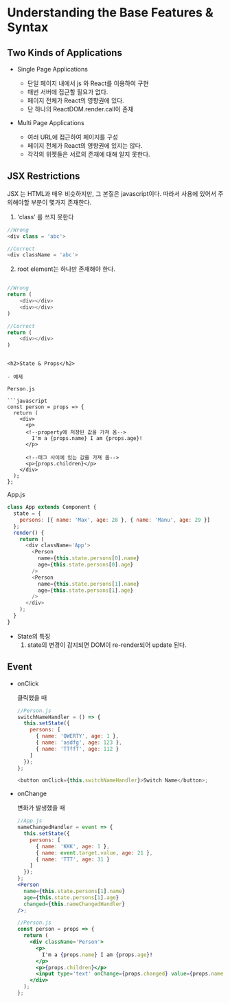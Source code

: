 <h1>Understanding the Base Features
& Syntax</h1>

<h2>Two Kinds of Applications</h2>

- Single Page Applications

  - 단일 페이지 내에서 js 와 React를 이용하여 구현
  - 매번 서버에 접근할 필요가 없다.
  - 페이지 전체가 React의 영향권에 있다.
  - 단 하나의 ReactDOM.render.call이 존재

- Multi Page Applications
  - 여러 URL에 접근하여 페이지를 구성
  - 페이지 전체가 React의 영향권에 있지는 않다.
  - 각각의 위젯들은 서로의 존재에 대해 알지 못한다.

<h2>JSX Restrictions</h2>
JSX 는 HTML과 매우 비슷하지만, 그 본질은 javascript이다. 따라서 사용에 있어서 주의해야할 부분이 몇가지 존재한다.

1. 'class' 를 쓰지 못한다

```javascript
//Wrong
<div class = 'abc'>

//Correct
<div className = 'abc'>
```

2. root element는 하나만 존재해야 한다.

```javascript

//Wrong
return (
    <div></div>
    <div></div>
)

//Correct
return (
    <div></div>
)

```

````

<h2>State & Props</h2>

- 예제

Person.js

```javascript
const person = props => {
  return (
    <div>
      <p>
      <!--property에 저장된 값을 가져 옴-->
        I'm a {props.name} I am {props.age}!
      </p>

      <!--태그 사이에 있는 값을 가져 옴-->
      <p>{props.children}</p>
    </div>
  );
};
````

App.js

```javascript
class App extends Component {
  state = {
    persons: [{ name: 'Max', age: 28 }, { name: 'Manu', age: 29 }]
  };
  render() {
    return (
      <div className='App'>
        <Person
          name={this.state.persons[0].name}
          age={this.state.persons[0].age}
        />
        <Person
          name={this.state.persons[1].name}
          age={this.state.persons[1].age}
        />
      </div>
    );
  }
}
```

- State의 특징
  1. state의 변경이 감지되면 DOM이 re-render되어 update 된다.

<h2>Event</h2>

- onClick

  클릭했을 때

  ```javascript
  //Person.js
  switchNameHandler = () => {
    this.setState({
      persons: [
        { name: 'QWERTY', age: 1 },
        { name: 'asdfg', age: 123 },
        { name: 'TTffT', age: 112 }
      ]
    });
  };

  <button onClick={this.switchNameHandler}>Switch Name</button>;
  ```

- onChange

  변화가 발생했을 때

  ```jsx
  //App.js
  nameChangedHandler = event => {
    this.setState({
      persons: [
        { name: 'KKK', age: 1 },
        { name: event.target.value, age: 21 },
        { name: 'TTT', age: 31 }
      ]
    });
  };
  <Person
    name={this.state.persons[1].name}
    age={this.state.persons[1].age}
    changed={this.nameChangedHandler}
  />;

  //Person.js
  const person = props => {
    return (
      <div className='Person'>
        <p>
          I'm a {props.name} I am {props.age}!
        </p>
        <p>{props.children}</p>
        <input type='text' onChange={props.changed} value={props.name} />
      </div>
    );
  };
  ```
